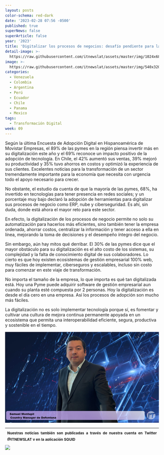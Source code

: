 ```yaml
---
layout: posts
color-schema: red-dark
date: '2023-02-28 07:56 -0500'
published: true
superNews: false
superArticle: false
year: '2023'
title: 'Digitalizar los procesos de negocios: desafío pendiente para las pymes'
detail-image: >-
  https://raw.githubusercontent.com/itnewslat/assets/master/img/1024x680/Samuel-Montupil-g.jpg
image: >-
  https://raw.githubusercontent.com/itnewslat/assets/master/img/540x320/Samuel-Montupil-p.jpg
categories:
  - Venezuela
  - Colombia
  - Argentina
  - Perú
  - Ecuador
  - Chile
  - Panama
  - Mexico
tags:
  - Transformación Digital
week: 09
---
```

Según la última Encuesta de Adopción Digital en Hispanoamérica de Movistar Empresas, el 89% de las pymes en la región piensa invertir más en su digitalización este año y el 69% reconoce un impacto positivo de la adopción de tecnología. En Chile, el 42% aumentó sus ventas, 39% mejoró su productividad y 35% tuvo ahorros en costos y optimizó la experiencia de sus clientes. Excelentes noticias para la transformación de un sector tremendamente importante para la economía que necesita con urgencia todo el apoyo necesario para crecer.

No obstante, el estudio da cuenta de que la mayoría de las pymes, 68%, ha invertido en tecnologías para tener presencia en redes sociales; y un porcentaje muy bajo declaró la adopción de herramientas para digitalizar sus procesos de negocio como ERP, nube y ciberseguridad. Es ahí, sin duda, donde está ahora el mayor reto para este sector.

En efecto, la digitalización de los procesos de negocio permite no solo su automatización para hacerlos más eficientes, sino también tener la empresa ordenada, ahorrar costos, centralizar la información y tener acceso a ella en línea, mejorando la toma de decisiones y el desempeño íntegro del negocio. 

Sin embargo, aún hay mitos qué derribar. El 30% de las pymes dice que el mayor obstáculo para su digitalización es el alto costo de los sistemas, su complejidad y la falta de conocimiento digital de sus colaboradores. Lo cierto es que hoy existen ecosistemas de gestión empresarial 100% web, muy fáciles de implementar, ciberseguros y escalables, incluso sin costo para comenzar en este viaje de transformación. 

No importa el tamaño de la empresa, lo que importa es qué tan digitalizada está. Hoy una Pyme puede adquirir software de gestión empresarial aun cuando su planta esté compuesta por 2 personas. Hoy la digitalización es desde el día cero en una empresa. Así los procesos de adopción son mucho más fáciles.

La digitalización no es solo implementar tecnología porque sí, es fomentar y cultivar una cultura de mejora continua permanente apoyada en un ecosistema que permita una interoperabilidad eficiente, segura, productiva y sostenible en el tiempo.

![](https://raw.githubusercontent.com/itnewslat/assets/master/img/540x320/Samuel-Montupil-p.jpg)

<table style="height: 42px;" width="569">
<tbody>
<tr>
<td style="text-align: justify;"><sub><strong>Nuestras noticias también son publicadas a través de nuestra cuenta en Twitter <a href="https://twitter.com/itnewslat?lang=es">@ITNEWSLAT</a> y en la aplicación <a href="https://squidapp.co/en/">SQUID</a></strong></sub></td>
</tr>
</tbody>
</table>

<img src="https://tracker.metricool.com/c3po.jpg?hash=56f88a41e39ab42c063cc51676587a04"/>